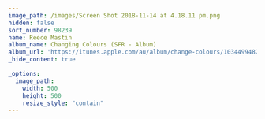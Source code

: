 ```yaml
---
image_path: /images/Screen Shot 2018-11-14 at 4.18.11 pm.png
hidden: false
sort_number: 98239
name: Reece Mastin
album_name: Changing Colours (SFR - Album)
album_url: 'https://itunes.apple.com/au/album/change-colours/1034499482'
_hide_content: true

_options:
  image_path:
    width: 500
    height: 500
    resize_style: "contain"
---
```



